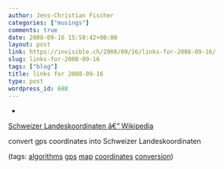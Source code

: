 ```yaml
---
author: Jens-Christian Fischer
categories: ["musings"]
comments: true
date: 2008-09-16 15:58:42+00:00
layout: post
link: https://invisible.ch/2008/09/16/links-for-2008-09-16/
slug: links-for-2008-09-16
tags: ["blog"]
title: links for 2008-09-16
type: post
wordpress_id: 688
---
```


  * 
                

[Schweizer Landeskoordinaten â€“ Wikipedia](https://de.wikipedia.org/wiki/Schweizer_Landeskoordinaten#Umrechnung_WGS84_auf_CH1903)


                

convert gps coordinates into Schweizer Landeskoordinaten


                

(tags: [algorithms](https://delicious.com/jaycee/algorithms) [gps](https://delicious.com/jaycee/gps) [map](https://delicious.com/jaycee/map) [coordinates](https://delicious.com/jaycee/coordinates) [conversion](https://delicious.com/jaycee/conversion))


            
